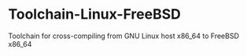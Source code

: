 # Toolchain-Linux-FreeBSD
Toolchain for cross-compiling from GNU Linux host x86_64 to FreeBSD x86_64 

